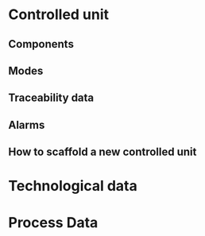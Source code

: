 # Controlled unit

## Components

## Modes

## Traceability data

## Alarms

## How to scaffold a new controlled unit


# Technological data

# Process Data